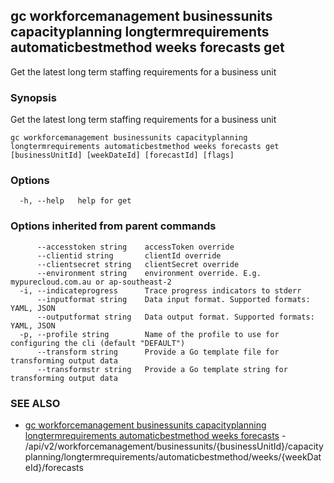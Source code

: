 ## gc workforcemanagement businessunits capacityplanning longtermrequirements automaticbestmethod weeks forecasts get

Get the latest long term staffing requirements for a business unit

### Synopsis

Get the latest long term staffing requirements for a business unit

```
gc workforcemanagement businessunits capacityplanning longtermrequirements automaticbestmethod weeks forecasts get [businessUnitId] [weekDateId] [forecastId] [flags]
```

### Options

```
  -h, --help   help for get
```

### Options inherited from parent commands

```
      --accesstoken string    accessToken override
      --clientid string       clientId override
      --clientsecret string   clientSecret override
      --environment string    environment override. E.g. mypurecloud.com.au or ap-southeast-2
  -i, --indicateprogress      Trace progress indicators to stderr
      --inputformat string    Data input format. Supported formats: YAML, JSON
      --outputformat string   Data output format. Supported formats: YAML, JSON
  -p, --profile string        Name of the profile to use for configuring the cli (default "DEFAULT")
      --transform string      Provide a Go template file for transforming output data
      --transformstr string   Provide a Go template string for transforming output data
```

### SEE ALSO

* [gc workforcemanagement businessunits capacityplanning longtermrequirements automaticbestmethod weeks forecasts](gc_workforcemanagement_businessunits_capacityplanning_longtermrequirements_automaticbestmethod_weeks_forecasts.html)	 - /api/v2/workforcemanagement/businessunits/{businessUnitId}/capacityplanning/longtermrequirements/automaticbestmethod/weeks/{weekDateId}/forecasts


